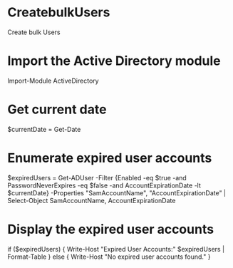 # CreatebulkUsers
Create bulk Users
# Import the Active Directory module
Import-Module ActiveDirectory

# Get current date
$currentDate = Get-Date

# Enumerate expired user accounts
$expiredUsers = Get-ADUser -Filter {Enabled -eq $true -and PasswordNeverExpires -eq $false -and AccountExpirationDate -lt $currentDate} -Properties "SamAccountName", "AccountExpirationDate" | Select-Object SamAccountName, AccountExpirationDate

# Display the expired user accounts
if ($expiredUsers) {
    Write-Host "Expired User Accounts:"
    $expiredUsers | Format-Table
} else {
    Write-Host "No expired user accounts found."
}